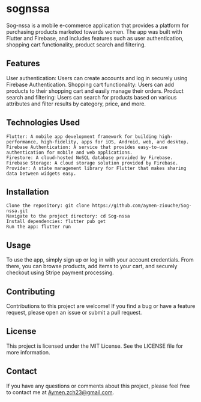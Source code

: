 # sognssa

Sog-nssa is a mobile e-commerce application that provides a platform for purchasing products marketed towards women. The app was built with Flutter and Firebase, and includes features such as user authentication, shopping cart functionality, product search and filtering.

## Features
User authentication: Users can create accounts and log in securely using Firebase Authentication.
Shopping cart functionality: Users can add products to their shopping cart and easily manage their orders.
Product search and filtering: Users can search for products based on various attributes and filter results by category, price, and more.
## Technologies Used
    Flutter: A mobile app development framework for building high-performance, high-fidelity, apps for iOS, Android, web, and desktop.
    Firebase Authentication: A service that provides easy-to-use authentication for mobile and web applications.
    Firestore: A cloud-hosted NoSQL database provided by Firebase.
    Firebase Storage: A cloud storage solution provided by Firebase.
    Provider: A state management library for Flutter that makes sharing data between widgets easy.
## Installation
    Clone the repository: git clone https://github.com/aymen-ziouche/Sog-nssa.git
    Navigate to the project directory: cd Sog-nssa
    Install dependencies: flutter pub get
    Run the app: flutter run
## Usage
To use the app, simply sign up or log in with your account credentials. From there, you can browse products, add items to your cart, and securely checkout using Stripe payment processing.

## Contributing
Contributions to this project are welcome! If you find a bug or have a feature request, please open an issue or submit a pull request.

## License
This project is licensed under the MIT License. See the LICENSE file for more information.

## Contact
If you have any questions or comments about this project, please feel free to contact me at Aymen.zch23@gmail.com.

